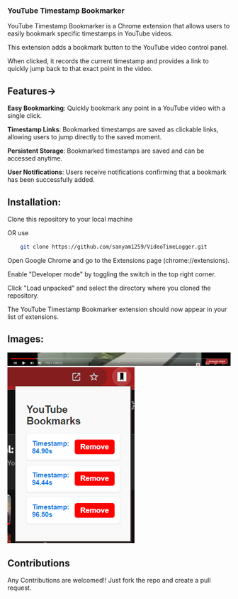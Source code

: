 ### **YouTube Timestamp Bookmarker**

YouTube Timestamp Bookmarker is a Chrome extension that allows users to easily bookmark specific timestamps in YouTube videos. 

This extension adds a bookmark button to the YouTube video control panel.

When clicked, it records the current timestamp and provides a link to quickly jump back to that exact point in the video.

## **Features**->

**Easy Bookmarking**: Quickly bookmark any point in a YouTube video with a single click.

**Timestamp Links**: Bookmarked timestamps are saved as clickable links, allowing users to jump directly to the saved moment.

**Persistent Storage**: Bookmarked timestamps are saved and can be accessed anytime.

**User Notifications**: Users receive notifications confirming that a bookmark has been successfully added.



## **Installation**:

Clone this repository to your local machine

OR use 
```sh
    git clone https://github.com/sanyam1259/VideoTimeLogger.git
```
Open Google Chrome and go to the Extensions page (chrome://extensions).

Enable "Developer mode" by toggling the switch in the top right corner.

Click "Load unpacked" and select the directory where you cloned the repository.

The YouTube Timestamp Bookmarker extension should now appear in your list of extensions.

## Images:
![image](https://github.com/sanyam1259/VideoTimeLogger/blob/main/images/test.png)
![image](https://github.com/sanyam1259/VideoTimeLogger/blob/main/images/bookmarks.png)

## Contributions
Any Contributions are welcomed!! Just fork the repo and create a pull request.
